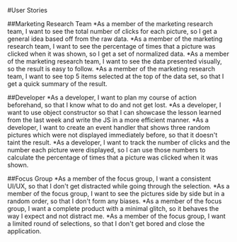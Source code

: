 #User Stories

##Marketing Research Team
*As a member of the marketing research team, I want to see the total number of clicks for each picture, so I get a general idea based off from the raw data.
*As a member of the marketing research team, I want to see the percentage of times that a picture was clicked when it was shown, so I get a set of normalized data. 
*As a member of the marketing research team, I want to see the data presented visually, so the result is easy to follow.
*As a member of the marketing research team, I want to see top 5 items selected at the top of the data set, so that I get a quick summary of the result. 

##Developer
*As a developer, I want to plan my course of action beforehand, so that I know what to do and not get lost.
*As a developer, I want to use object constructor so that I can showcase the lesson learned from the last week and write the JS in a more efficient manner.
*As a developer, I want to create an event handler that shows three random pictures which were not displayed immediately before, so that it doesn't taint the result. 
*As a developer, I want to track the number of clicks and the number each picture were displayed, so I can use those numbers to calculate the percentage of times that a picture was clicked when it was shown.

##Focus Group
*As a member of the focus group, I want a consistent UI/UX, so that I don't get distracted while going through the selection.
*As a member of the focus group, I want to see the pictures side by side but in a random order, so that I don't form any biases. 
*As a member of the focus group, I want a complete product with a minimal glitch, so it behaves the way I expect and not distract me.
*As a member of the focus group, I want a limited round of selections, so that I don't get bored and close the application. 